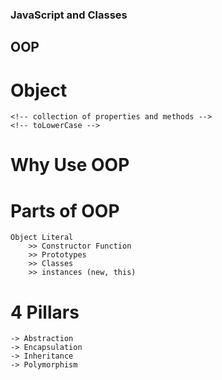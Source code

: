 ### JavaScript and Classes

## OOP

# Object

    <!-- collection of properties and methods -->
    <!-- toLowerCase -->

# Why Use OOP

# Parts of OOP

    Object Literal
        >> Constructor Function
        >> Prototypes
        >> Classes
        >> instances (new, this)

# 4 Pillars
    -> Abstraction
    -> Encapsulation
    -> Inheritance
    -> Polymorphism
